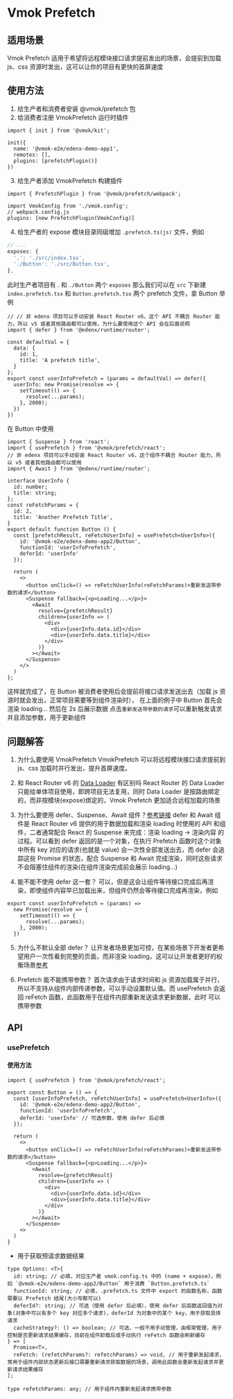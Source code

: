# Vmok Prefetch

## 适用场景
Vmok Prefetch 适用于希望将远程模块接口请求提前发出的场景，会提前到加载 js、css 资源时发出，这可以让你的项目有更快的首屏速度

## 使用方法
1. 给生产者和消费者安装 @vmok/prefetch 包
2. 给消费者注册 VmokPrefetch 运行时插件
```
import { init } from '@vmok/kit';

init({
  name: '@vmok-e2e/edenx-demo-app1',
  remotes: [],
  plugins: [prefetchPlugin()]
})
```
3. 给生产者添加 VmokPrefetch 构建插件
```
import { PrefetchPlugin } from '@vmok/prefetch/webpack';

import VmokConfig from './vmok.config';
// webpack.config.js
plugins: [new PrefetchPlugin(VmokConfig)]
```
4. 给生产者的 expose 模块目录同级增加 `.prefetch.ts(js)` 文件，例如
``` vmok.config.ts
// ...
exposes: {
  '.': './src/index.tsx',
  './Button': './src/Button.tsx',
},
```
此时生产者项目有 . 和 `./Button` 两个 `exposes`
那么我们可以在 `src` 下新建 `index.prefetch.tsx` 和 `Button.prefetch.tsx` 两个 prefetch 文件，拿 Button 举例
``` Button.prefetch.tsx
// // 非 edenx 项目可以手动安装 React Router v6，这个 API 不耦合 Router 能力，所以 v5 或者其他路由都可以使用，为什么要使用这个 API 会在后面说明
import { defer } from '@edenx/runtime/router';

const defaultVal = {
  data: {
    id: 1,
    title: 'A prefetch title',
  }
};
export const userInfoPrefetch = (params = defaultVal) => defer({
  userInfo: new Promise(resolve => {
    setTimeout(() => {
      resolve(...params);
    }, 2000);
  })
})
```

在 Button 中使用
```
import { Suspense } from 'react';
import { usePrefetch } from '@vmok/prefetch/react';
// 非 edenx 项目可以手动安装 React Router v6，这个组件不耦合 Router 能力，所以 v5 或者其他路由都可以使用
import { Await } from '@edenx/runtime/router';

interface UserInfo {
  id: number;
  title: string;
};
const reFetchParams = {
  id: 2,
  title: 'Another Prefetch Title',
}
export default function Button () {
  const [prefetchResult, reFetchUserInfo] = usePrefetch<UserInfo>({
    id: '@vmok-e2e/edenx-demo-app2/Button',
    functionId: 'userInfoPrefetch',
    deferId: 'userInfo'
  });

  return (
    <>
      <button onClick=() => reFetchUserInfo(reFetchParams)>重新发送带参数的请求</button>
      <Suspense fallback={<p>Loading...</p>}>
        <Await
          resolve={prefetchResult}
          children={userInfo => (
            <div>
              <div>{userInfo.data.id}</div>
              <div>{userInfo.data.title}</div>
            </div>
          )}
        ></Await>
      </Suspense>
    </>
  )
};
```
这样就完成了，在 Button 被消费者使用后会提前将接口请求发送出去（加载 js 资源时就会发出，正常项目需要等到组件渲染时），
在上面的例子中 Button 首先会渲染 loading... 然后在 2s 后展示数据
点击`重新发送带参数的请求`可以重新触发请求并且添加参数，用于更新组件

## 问题解答
1. 为什么要使用 VmokPrefetch
VmokPrefetch 可以将远程模块接口请求提前到 js、css 加载时并行发出，提升首屏速度。

2. 和 React Router v6 的 [Data Loader](https://reactrouter.com/en/main/route/loader) 有区别吗
React Router 的 Data Loader 只能给单体项目使用，即跨项目无法复用，同时 Data Loader 是按路由绑定的，而非按模块(expose)绑定的，Vmok Prefetch 更加适合远程加载的场景

3. 为什么要使用 defer、Suspense、Await 组件？[参考链接](https://reactrouter.com/en/main/guides/deferred)
defer 和 Await 组件是 React Router v6 提供的用于数据加载和渲染 loading 时使用的 API 和组件，二者通常配合 React 的 Suspense 
来完成：渲染 loading -> 渲染内容 的过程。可以看到 defer 返回的是一个对象，在执行 Prefetch 函数时这个对象中所有 key 对应的请求(也就是 value)
会一次性全部发送出去，而 defer 会追踪这些 Promise 的状态，配合 Suspense 和 Await 完成渲染，同时这些请求不会阻塞住组件的渲染(在组件渲染完成前会展示 loading...)

4. 能不能不使用 defer 这一套？
可以，但是这会让组件等待接口完成后再渲染，即使组件内容早已加载出来，但组件仍然会等待接口完成再渲染，例如
```
export const userInfoPrefetch = (params) => 
  new Promise(resolve => {
    setTimeout(() => {
      resolve(...params);
    }, 2000);
  })
```

5. 为什么不默认全部 defer？
让开发者场景更加可控，在某些场景下开发者更希望用户一次性看到完整的页面，而非渲染 loading，这可以让开发者更好的权衡场景[参考](https://reactrouter.com/en/main/guides/deferred#why-not-defer-everything-by-default)

6. Prefetch 能不能携带参数？
首次请求由于请求时间和 js 资源加载属于并行，所以不支持从组件内部传递参数，可以手动设置默认值。而 usePrefetch 会返回 reFetch 函数，此函数用于在组件内部重新发送请求更新数据，此时
可以携带参数

## API
### usePrefetch
#### 使用方法
```
import { usePrefetch } from '@vmok/prefetch/react';

export const Button = () => {
  const [userInfoPrefetch, reFetchUserInfo] = usePrefetch<UserInfo>({
    id: '@vmok-e2e/edenx-demo-app2/Button',
    functionId: 'userInfoPrefetch',
    deferId: 'userInfo' // 可选参数，使用 defer 后必填
  });
  
  return (
    <>
      <button onClick=() => reFetchUserInfo(reFetchParams)>重新发送带参数的请求</button>
      <Suspense fallback={<p>Loading...</p>}>
        <Await
          resolve={prefetchResult}
          children={userInfo => (
            <div>
              <div>{userInfo.data.id}</div>
              <div>{userInfo.data.title}</div>
            </div>
          )}
        ></Await>
      </Suspense>
    <>
  )
}
```

- 用于获取预请求数据结果
```
type Options: <T>{
  id: string; // 必填，对应生产者 vmok.config.ts 中的 (name + expose)，例如 `@vmok-e2e/edenx-demo-app2/Button` 用于消费 `Button.prefetch.ts`
  functionId: string; // 必填，.prefetch.ts 文件中 export 的函数名称，函数需要以 Prefetch 结尾(大小写都可以)
  deferId?: string; // 可选（使用 defer 后必填），使用 defer 后函数返回值为对象(对象中可以有多个 key 对应多个请求)，deferId 为对象中的某个 key，用于获取具体请求
  cacheStrategy?: () => boolean; // 可选，一般不用手动管理，由框架管理，用于控制是否更新请求结果缓存，目前在组件卸载后或手动执行 reFetch 函数会刷新缓存
} => [
  Promise<T>,
  reFetch: (refetchParams?: refetchParams) => void, // 用于重新发起请求，常用于组件内部状态更新后接口需要重新请求获取数据的场景，调用此函数会重新发起请求并更新请求结果缓存
];

type refetchParams: any; // 用于组件内重新发起请求携带参数
```

